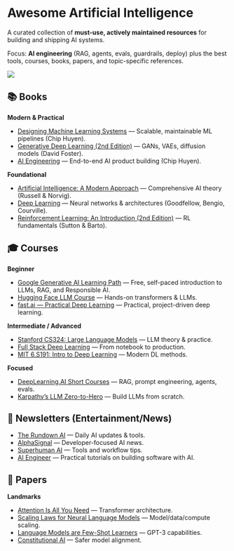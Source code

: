 # Awesome Artificial Intelligence

A curated collection of **must-use, actively maintained resources** for building and shipping AI systems.  

Focus: **AI engineering** (RAG, agents, evals, guardrails, deploy) plus the best tools, courses, books, papers, and topic-specific references.

![](https://media.giphy.com/media/jeAQYN9FfROX6/giphy.gif)


## 📚 Books

**Modern & Practical**
- [Designing Machine Learning Systems](https://www.oreilly.com/library/view/designing-machine-learning/9781098107956/) — Scalable, maintainable ML pipelines (Chip Huyen).
- [Generative Deep Learning (2nd Edition)](https://www.oreilly.com/library/view/generative-deep-learning/9781098134174/) — GANs, VAEs, diffusion models (David Foster).
- [AI Engineering](https://www.oreilly.com/library/view/ai-engineering/9781098166298/) — End-to-end AI product building (Chip Huyen).

**Foundational**
- [Artificial Intelligence: A Modern Approach](https://aima.cs.berkeley.edu/) — Comprehensive AI theory (Russell & Norvig).
- [Deep Learning](https://www.deeplearningbook.org/) — Neural networks & architectures (Goodfellow, Bengio, Courville).
- [Reinforcement Learning: An Introduction (2nd Edition)](https://web.stanford.edu/class/psych209/Readings/SuttonBartoIPRLBook2ndEd.pdf) — RL fundamentals (Sutton & Barto).

## 🎓 Courses

**Beginner**
- [Google Generative AI Learning Path](https://www.cloudskillsboost.google/paths/118) — Free, self-paced introduction to LLMs, RAG, and Responsible AI.
- [Hugging Face LLM Course](https://huggingface.co/learn/llm-course/chapter1/1) — Hands-on transformers & LLMs.
- [fast.ai — Practical Deep Learning](https://course.fast.ai/) — Practical, project-driven deep learning.

**Intermediate / Advanced**
- [Stanford CS324: Large Language Models](https://stanford-cs324.github.io/winter2022/) — LLM theory & practice.
- [Full Stack Deep Learning](https://fullstackdeeplearning.com/) — From notebook to production.
- [MIT 6.S191: Intro to Deep Learning](https://introtodeeplearning.com/) — Modern DL methods.

**Focused**
- [DeepLearning.AI Short Courses](https://learn.deeplearning.ai/) — RAG, prompt engineering, agents, evals.
- [Karpathy’s LLM Zero-to-Hero](https://www.youtube.com/playlist?list=PLAqhIrjkxbuWI23v9cThsA9GvCAUhRvKZ) — Build LLMs from scratch.

## 📰 Newsletters (Entertainment/News)

- [The Rundown AI](https://www.therundown.ai/) — Daily AI updates & tools.
- [AlphaSignal](https://alphasignal.ai/) — Developer-focused AI news.
- [Superhuman AI](https://www.superhuman.ai/) — Tools and workflow tips.
- [AI Engineer](https://newsletter.owainlewis.com) — Practical tutorials on building software with AI.

## 📄 Papers

**Landmarks**
- [Attention Is All You Need](https://arxiv.org/abs/1706.03762) — Transformer architecture.
- [Scaling Laws for Neural Language Models](https://arxiv.org/abs/2001.08361) — Model/data/compute scaling.
- [Language Models are Few-Shot Learners](https://arxiv.org/abs/2005.14165) — GPT-3 capabilities.
- [Constitutional AI](https://arxiv.org/abs/2212.08073) — Safer model alignment.